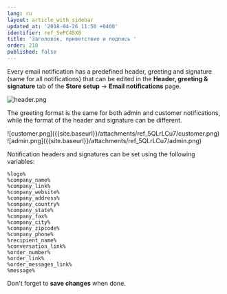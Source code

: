 ```yaml
---
lang: ru
layout: article_with_sidebar
updated_at: '2018-04-26 11:50 +0400'
identifier: ref_5ePC45X8
title: 'Заголовок, приветствие и подпись '
order: 210
published: false
---
```

Every email notification has a predefined header, greeting and signature (same for all notifications) that can be edited in the **Header, greeting & signature** tab of the **Store setup** -> **Email notifications** page.  

![header.png]({{site.baseurl}}/attachments/ref_2W845gkS/header.png)

The greeting format is the same for both admin and customer notifications, while the format of the header and signature can be different. 

<div class="ui stackable two column grid">
  <div class="column" markdown="span">![customer.png]({{site.baseurl}}/attachments/ref_5QLrLCu7/customer.png)</div>
  <div class="column" markdown="span">![admin.png]({{site.baseurl}}/attachments/ref_5QLrLCu7/admin.png)</div>
</div> 

Notification headers and signatures can be set using the following variables:

```
%logo%	
%company_name%
%company_link%	
%company_website%	
%company_address%	
%company_country%	
%company_state%
%company_fax%	
%company_city%	
%company_zipcode%	
%company_phone%	
%recipient_name%
%conversation_link%	
%order_number%	
%order_link%	
%order_messages_link%	
%message%
```

Don't forget to **save changes** when done.
